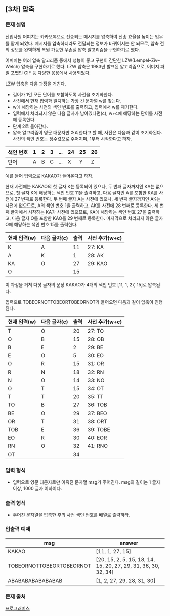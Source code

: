 ## [3차] 압축
### 문제 설명

신입사원 어피치는 카카오톡으로 전송되는 메시지를 압축하여 전송 효율을 높이는 업무를 맡게 되었다. 메시지를 압축하더라도 전달되는 정보가 바뀌어서는 안 되므로, 압축 전의 정보를 완벽하게 복원 가능한 무손실 압축 알고리즘을 구현하기로 했다.

어피치는 여러 압축 알고리즘 중에서 성능이 좋고 구현이 간단한 LZW(Lempel–Ziv–Welch) 압축을 구현하기로 했다. LZW 압축은 1983년 발표된 알고리즘으로, 이미지 파일 포맷인 GIF 등 다양한 응용에서 사용되었다.

LZW 압축은 다음 과정을 거친다.

- 길이가 1인 모든 단어를 포함하도록 사전을 초기화한다.
- 사전에서 현재 입력과 일치하는 가장 긴 문자열 w를 찾는다.
- w에 해당하는 사전의 색인 번호를 출력하고, 입력에서 w를 제거한다.
- 입력에서 처리되지 않은 다음 글자가 남아있다면(c), w+c에 해당하는 단어를 사전에 등록한다.
- 단계 2로 돌아간다.
- 압축 알고리즘이 영문 대문자만 처리한다고 할 때, 사전은 다음과 같이 초기화된다. 사전의 색인 번호는 정수값으로 주어지며, 1부터 시작한다고 하자.

|색인 번호|	1|	2|	3|	...|	24|	25|	26|
|---|---|---|---|---|---|---|---|
|단어|	A|	B|	C|	...|	X|	Y|	Z|
예를 들어 입력으로 KAKAO가 들어온다고 하자.

현재 사전에는 KAKAO의 첫 글자 K는 등록되어 있으나, 두 번째 글자까지인 KA는 없으므로, 첫 글자 K에 해당하는 색인 번호 11을 출력하고, 다음 글자인 A를 포함한 KA를 사전에 27 번째로 등록한다.
두 번째 글자 A는 사전에 있으나, 세 번째 글자까지인 AK는 사전에 없으므로, A의 색인 번호 1을 출력하고, AK를 사전에 28 번째로 등록한다.
세 번째 글자에서 시작하는 KA가 사전에 있으므로, KA에 해당하는 색인 번호 27을 출력하고, 다음 글자 O를 포함한 KAO를 29 번째로 등록한다.
마지막으로 처리되지 않은 글자 O에 해당하는 색인 번호 15를 출력한다.

|현재 입력(w)|	다음 글자(c)|	출력	|사전 추가(w+c)|
|---|---|---|---|
|K|	A|	11|	27: KA|
|A|	K|	1|	28: AK|
|KA|	O|	27|	29: KAO|
|O|	|	15|	|
이 과정을 거쳐 다섯 글자의 문장 KAKAO가 4개의 색인 번호 [11, 1, 27, 15]로 압축된다.

입력으로 TOBEORNOTTOBEORTOBEORNOT가 들어오면 다음과 같이 압축이 진행된다.

|현재 입력(w)|	다음 글자(c)|	출력|	사전 추가(w+c)|
|---|---|---|---|
|T|	O|	20|	27: TO|
|O|	B|	15|	28: OB|
|B|	E|	2|	29: BE|
|E|	O|	5|	30: EO|
|O|	R|	15|	31: OR|
|R|	N|	18|	32: RN|
|N|	O|	14|	33: NO|
|O|	T|	15|	34: OT|
|T|	T|	20|	35: TT|
|TO|	B|	27|	36: TOB|
|BE|	O|	29|	37: BEO|
|OR|	T|	31|	38: ORT|
|TOB|	E|	36|	39: TOBE|
|EO|	R|	30|	40: EOR|
|RN|	O|	32|	41: RNO|
|OT|	|	34| |	

### 입력 형식
- 입력으로 영문 대문자로만 이뤄진 문자열 msg가 주어진다. msg의 길이는 1 글자 이상, 1000 글자 이하이다.

### 출력 형식
- 주어진 문자열을 압축한 후의 사전 색인 번호를 배열로 출력하라.

### 입출력 예제
|msg|	answer|
|---|---|
|KAKAO|	[11, 1, 27, 15]|
|TOBEORNOTTOBEORTOBEORNOT|	[20, 15, 2, 5, 15, 18, 14, 15, 20, 27, 29, 31, 36, 30, 32, 34]|
|ABABABABABABABAB|	[1, 2, 27, 29, 28, 31, 30]|

### 문제 출처
[프로그래머스](https://programmers.co.kr/learn/courses/30/lessons/17684)